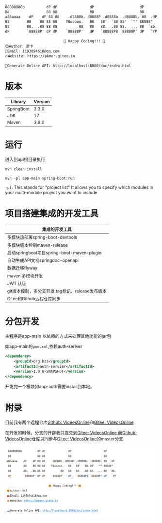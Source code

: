 

```vue
88888888b          dP dP               dP                     dP
88                 88 88               88                     88
a88aaaa    dP    dP 88 88    .d8888b. d8888P .d8888b. .d8888b. 88  .dP
88        88    88 88 88    Y8ooooo.   88   88'  `88 88'  `"" 88888"
88        88.  .88 88 88          88   88   88.  .88 88.  ... 88  `8b.
dP        `88888P' dP dP    `88888P'   dP   `88888P8 `88888P' dP   `YP

                           🤗 Happy Coding!!! 🤗
😊Author: 胖卡
🍅Email: 1193094618@qq.com
🔥Website: https://pkmer.gitee.io

📖Generate Online API: http://localhost:8080/doc/index.html
```

# 版本

| Library    | Version |
|------------|---------|
| SpringBoot | 3.3.0   |
| JDK        | 17      |
| Maven      | 3.9.0   |


# 运行

进入到api根目录执行
```shell
mvn clean install
```
```shell
mvn -pl app-main spring-boot:run
```
`-pl`: This stands for "project list"
It allows you to specify which modules in your multi-module project you want to include



# 项目搭建集成的开发工具


| 集成的开发工具                              |
|--------------------------------------|
| 多模块热部署spring-boot-devtools           |
| 多模块版本控制maven-release                 |
| 启动springboot项目spring-boot-maven-plugin |
| 自动生成API文档springdoc-openapi           |
| 数据迁移flyway                           |
| maven 多模块开发                          |
| JWT 认证                               |
| git版本控制，多分支开发,tag标记，release发布版本      |
| Gitee和Github远程仓库同步                   |



# 分包开发

主程序是app-main
以依赖的方式来处理其他功能的jar包

如app-main的`pom.xml`,依赖auth-seriver

```xml
<dependency>
    <groupId>org.hzz</groupId>
    <artifactId>auth-servier</artifactId>
    <version>1.0.0-SNAPSHOT</version>
</dependency>
```

开发完一个模块如app-auth需要install到本地。

# 附录

目前我有两个远程仓库[Github: VideosOnline](https://github.com/pkmer-cn/VideosOnline)和[Gitee: VideosOnline](https://gitee.com/developeros/videos-online)

在开发的时候，分支的开辟我只提交到[Gitee: VideosOnline](https://gitee.com/developeros/videos-online),而[Github: VideosOnline](https://github.com/pkmer-cn/VideosOnline)仓库只同步与[Gitee: VideosOnline](https://gitee.com/developeros/videos-online)的master分支

![app](./imgs/app.png)


